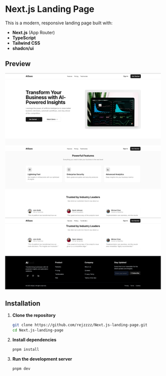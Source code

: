 # Next.js Landing Page

This is a modern, responsive landing page built with:

-   **Next.js** (App Router)
-   **TypeScript**
-   **Tailwind CSS**
-   **shadcn/ui**

## Preview

![Landing Page Screenshot 1](public/landing-page-img-1.png)  
![Landing Page Screenshot 2](public/landing-page-img-2.png)  
![Landing Page Screenshot 3](public/landing-page-img-3.png)

## Installation

1. **Clone the repository**

    ```sh
    git clone https://github.com/rejzzzz/Next.js-landing-page.git
    cd Next.js-landing-page
    ```

2. **Install dependencies**

    ```sh
    pnpm install
    ```

3. **Run the development server**
    ```sh
    pnpm dev
    ```
